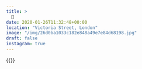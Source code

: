 ```yaml
---
title: >
  🔮
date: 2020-01-26T11:32:48+00:00
location: "Victoria Street, London"
image: "/img/26d0ba1033c182e848a49e7e84d68198.jpg"
draft: false
instagram: true
---
```


{{<photo src="/img/26d0ba1033c182e848a49e7e84d68198.jpg">}}
